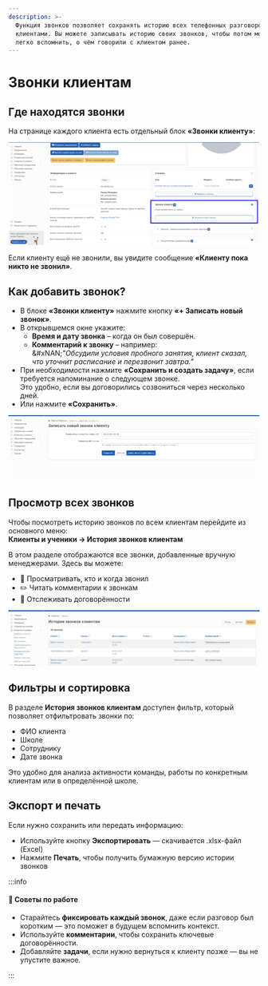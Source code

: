 ```yaml
---
description: >-
  Функция звонков позволяет сохранять историю всех телефонных разговоров с
  клиентами. Вы можете записывать историю своих звонков, чтобы потом можно было
  легко вспомнить, о чём говорили с клиентом ранее.
---
```


# Звонки клиентам

## Где находятся звонки

На странице каждого клиента есть отдельный блок **«Звонки клиенту»**:

![](<.gitbook/assets/image (129).png>)

Если клиенту ещё не звонили, вы увидите сообщение **«Клиенту пока никто не звонил»**.

## Как добавить звонок?

* В блоке **«Звонки клиенту»**  нажмите кнопку **«+ Записать новый звонок»**.
* В открывшемся окне укажите:
  * **Время и дату звонка** – когда он был совершён.
  * **Комментарий к звонку** – например:\
    &#xNAN;_"Обсудили условия пробного занятия, клиент сказал, что уточнит расписание и перезвонит завтра."_
* При необходимости нажмите **«Сохранить и создать задачу»**, если требуется напоминание о следующем звонке.\
  Это удобно, если вы договорились созвониться через несколько дней.
* Или нажмите **«Сохранить»**.

![](<.gitbook/assets/image.png>)

## Просмотр всех звонков

Чтобы посмотреть историю звонков по всем клиентам перейдите из основного меню:\
**Клиенты и ученики → История звонков клиентам**

В этом разделе отображаются все звонки, добавленные вручную менеджерами. Здесь вы можете:

* 📄 Просматривать, кто и когда звонил
* ✏️ Читать комментарии к звонкам
* 🧠 Отслеживать договорённости

![](<.gitbook/assets/image (1).png>)

## Фильтры и сортировка

В разделе **История звонков клиентам** доступен фильтр, который позволяет отфильтровать звонки по:

* ФИО клиента
* Школе
* Сотруднику
* Дате звонка

Это удобно для анализа активности команды, работы по конкретным клиентам или в определённой школе.

## Экспорт и печать

Если нужно сохранить или передать информацию:

* Используйте кнопку **Экспортировать** — скачивается .xlsx-файл (Excel)
* Нажмите **Печать**, чтобы получить бумажную версию истории звонков

:::info

#### 📝 Советы по работе

* Старайтесь **фиксировать каждый звонок**, даже если разговор был коротким — это поможет в будущем вспомнить контекст.
* Используйте **комментарии**, чтобы сохранить ключевые договорённости.
* Добавляйте **задачи**, если нужно вернуться к клиенту позже — вы не упустите важное.

:::
